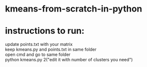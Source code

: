 # kmeans-from-scratch-in-python
# instructions to run:
update points.txt with your matrix</br>
keep kmeans.py and points.txt in same folder</br>
open cmd and go to same folder</br>
python kmeans.py 2("edit it with number of clusters you need")</br>
